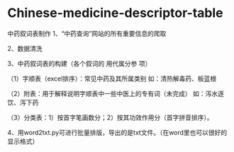 # Chinese-medicine-descriptor-table
中药叙词表制作
1、“中药查询”网站的所有重要信息的爬取

2、数据清洗

3、中药叙词表的构建（各个叙词的 用代属分参 项）

（1）字顺表（excel排序）：常见中药及其所属类别
     如：清热解毒药、板蓝根
     
（2）附表：用于解释说明字顺表中一些中医上的专有词（未完成）
     如：泻水逐饮、泻下药
     
（3）分类表：1）按首字笔画数分；2）按其功效作用分（首字拼音排序）。
         
4、用word2txt.py可进行批量排版，导出的是txt文件。（在word里也可以很好的显示格式）

